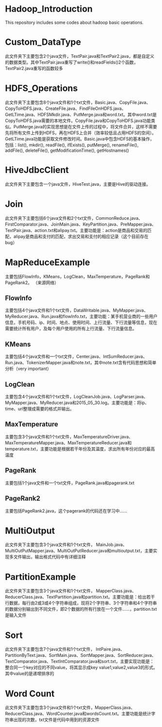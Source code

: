 # Hadoop_Introduction
This repository includes some codes about hadoop basic operations.

# Custom_DataType
此文件夹下主要包含2个java文件，TextPair.java和TextPair2.java，都是自定义的数据类型。其中TextPair.java重写了write()和readFields()2个函数，TextPair2.java重写的函数较多

# HDFS_Operations
此文件夹下主要包含8个java文件和1个txt文件，Basic.java、CopyFile.java、CopyToHDFS.java、CreateFile.java、FindFileOnHDFS.java、GetLTime.java、HDFSMkdir.java、PutMerge.java和word.txt。其中word.txt是CopyToHDFS.java需要的本地文件。CopyFile.java和CopyToHDFS.java功能类似。PutMerge.java的实现思想是在文件上传的过程中，将文件合并，这样不需要先将所有文件上传到HDFS，再在HDFS上合并（效率较低且占用HDFS的空间）。GetLTime.java功能是获取文件修改时间。Basic.java中包含HDFS的基本操作，包括：list(), mkdir(), readFile(), ifExists(), putMerge(), renameFile(), addFile(), deleteFile(), getModificationTime(), getHostnames()

# HiveJdbcClient
此文件夹下主要包含一个java文件，HiveTest.java，主要是Hive的驱动连接。

# Join
此文件夹下主要包括6个java文件和2个txt文件，CommonReduce.java、FirstComparator.java、JoinMain.java、KeyPartition.java、PreMapper.java、TextPair.java、action.txt和alipay.txt。主要功能是：action是商品和交易的匹配，alipay是商品和支付的匹配，求出交易和支付的相应记录（这个目前存在bug）

# MapReduceExample
主要包括FlowInfo，KMeans，LogClean，MaxTemperature，PageRank和PageRank2。
（来源网络）
## FlowInfo
主要包括4个java文件和1个txt文件，DataWritable.java、MyMapper.java、MyReducer.java、Run.java和flowInfo.txt，主要功能：某手机营业商的一些用户信息，手机号码、ip、时间、地点、使用时间、上行流量、下行流量等信息，现在需要统计所有用户，及每个用户使用的所有上行流量、下行流量信息。
## KMeans
主要包括4个java文件和一个txt文件，Center.java、IntSumReducer.java、Run.java、TokenizerMapper.java和note.txt，其中note.txt含有代码思想和简单分析（very important）
## LogClean
主要包含4个java文件和1个txt文件，LogCleanJob.java、LogParser.java、MyMapper.java、MyReducer.java和2015_05_30.log。主要功能是：将ip、time、url整理成需要的格式并输出。
## MaxTemperature
主要包含3个java文件和1个txt文件，MaxTemperatureDriver.java、MaxTemperatureMapper.java、MaxTemperatureReducer.java和temperature.txt，主要功能是根据若干年份及其温度，求出所有年份对应的最高温度
## PageRank
主要包括1个java文件和一个txt文件，PageRank.java和pagerank.txt
## PageRank2
主要包括PageRank2.java，这个pagerank的代码还在学习中......



# MultiOutput
此文件夹下主要包含3个java文件和1个txt文件， MainJob.java、MultiOutPutMapper.java、MultiOutPutReducer.java和multioutput.txt，主要实现多文件输出，输出格式代码中有详细注释

# PartitionExample
此文件夹下主要包含3个java文件和1个txt文件， MapperClass.java、ReducerClass.java、TextPartition.java和partition.txt。主要功能是：给出若干行数据，每行由2或3或4个字符串组成，现将2个字符串、3个字符串和4个字符串的数据分别输出到不同文件，即2个数据的所有行放在一个文件......，partition.txt是输入文件

# Sort
此文件夹下主要包含7个java文件和1个txt文件， IntPaire.java、PartitionByText.java、SortMain.java、SortMapper.java、SortReducer.java、TextComparator.java、TextIntComparator.java和sort.txt，主要实现功能是：整合同一个key对应的不同value，将其显示成key value1,value2,value3的形式。其中value的是递增排序的

# Word Count
此文件夹下主要包含3个java文件和1个txt文件，MapperClass.java、ReducerClass.java、WordCounter.java和wordsCount.txt。主要功能是统计字符串出现的次数，txt文件是代码中用到的资源文件
